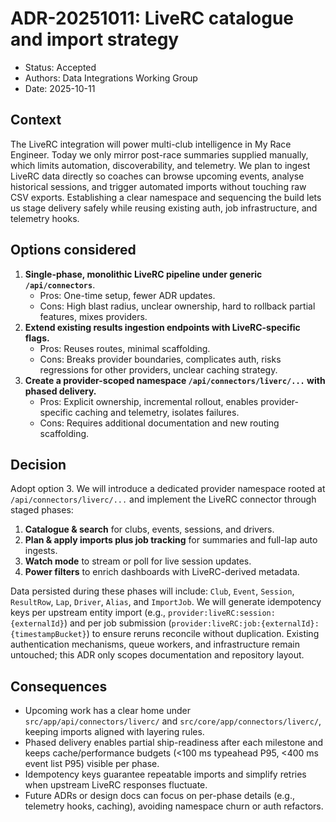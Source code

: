 # ADR-20251011: LiveRC catalogue and import strategy

- Status: Accepted
- Authors: Data Integrations Working Group
- Date: 2025-10-11

## Context
The LiveRC integration will power multi-club intelligence in My Race Engineer. Today we only mirror post-race summaries supplied manually, which limits automation, discoverability, and telemetry. We plan to ingest LiveRC data directly so coaches can browse upcoming events, analyse historical sessions, and trigger automated imports without touching raw CSV exports. Establishing a clear namespace and sequencing the build lets us stage delivery safely while reusing existing auth, job infrastructure, and telemetry hooks.

## Options considered
1. **Single-phase, monolithic LiveRC pipeline under generic `/api/connectors`**.
   - Pros: One-time setup, fewer ADR updates.
   - Cons: High blast radius, unclear ownership, hard to rollback partial features, mixes providers.
2. **Extend existing results ingestion endpoints with LiveRC-specific flags.**
   - Pros: Reuses routes, minimal scaffolding.
   - Cons: Breaks provider boundaries, complicates auth, risks regressions for other providers, unclear caching strategy.
3. **Create a provider-scoped namespace `/api/connectors/liverc/...` with phased delivery.**
   - Pros: Explicit ownership, incremental rollout, enables provider-specific caching and telemetry, isolates failures.
   - Cons: Requires additional documentation and new routing scaffolding.

## Decision
Adopt option 3. We will introduce a dedicated provider namespace rooted at `/api/connectors/liverc/...` and implement the LiveRC connector through staged phases:
1. **Catalogue & search** for clubs, events, sessions, and drivers.
2. **Plan & apply imports plus job tracking** for summaries and full-lap auto ingests.
3. **Watch mode** to stream or poll for live session updates.
4. **Power filters** to enrich dashboards with LiveRC-derived metadata.

Data persisted during these phases will include: `Club`, `Event`, `Session`, `ResultRow`, `Lap`, `Driver`, `Alias`, and `ImportJob`. We will generate idempotency keys per upstream entity import (e.g., `provider:liveRC:session:{externalId}`) and per job submission (`provider:liveRC:job:{externalId}:{timestampBucket}`) to ensure reruns reconcile without duplication. Existing authentication mechanisms, queue workers, and infrastructure remain untouched; this ADR only scopes documentation and repository layout.

## Consequences
- Upcoming work has a clear home under `src/app/api/connectors/liverc/` and `src/core/app/connectors/liverc/`, keeping imports aligned with layering rules.
- Phased delivery enables partial ship-readiness after each milestone and keeps cache/performance budgets (<100 ms typeahead P95, <400 ms event list P95) visible per phase.
- Idempotency keys guarantee repeatable imports and simplify retries when upstream LiveRC responses fluctuate.
- Future ADRs or design docs can focus on per-phase details (e.g., telemetry hooks, caching), avoiding namespace churn or auth refactors.
